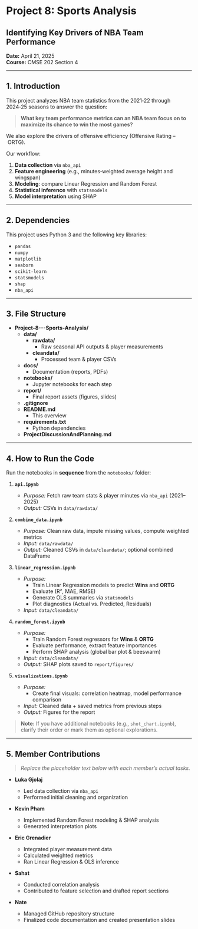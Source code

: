 # Project 8: Sports Analysis  
## Identifying Key Drivers of NBA Team Performance

**Date:** April 21, 2025  
**Course:** CMSE 202 Section 4  

---

## 1. Introduction

This project analyzes NBA team statistics from the 2021‑22 through 2024‑25 seasons to answer the question:  
> **What key team performance metrics can an NBA team focus on to maximize its chance to win the most games?**  

We also explore the drivers of offensive efficiency (Offensive Rating – ORTG).

Our workflow:
1. **Data collection** via `nba_api`  
2. **Feature engineering** (e.g., minutes‑weighted average height and wingspan)  
3. **Modeling**: compare Linear Regression and Random Forest  
4. **Statistical inference** with `statsmodels`  
5. **Model interpretation** using SHAP  

---

## 2. Dependencies

This project uses Python 3 and the following key libraries:  
- `pandas`  
- `numpy`  
- `matplotlib`  
- `seaborn`  
- `scikit-learn`  
- `statsmodels`  
- `shap`  
- `nba_api`  

---

## 3. File Structure

- **Project-8---Sports-Analysis/**  
  - **data/**  
    - **rawdata/**  
      - Raw seasonal API outputs & player measurements  
    - **cleandata/**  
      - Processed team & player CSVs  
  - **docs/**  
    - Documentation (reports, PDFs)  
  - **notebooks/**  
    - Jupyter notebooks for each step  
  - **report/**  
    - Final report assets (figures, slides)  
  - **.gitignore**  
  - **README.md**  
    - This overview  
  - **requirements.txt**  
    - Python dependencies  
  - **ProjectDiscussionAndPlanning.md**  

---

## 4. How to Run the Code

Run the notebooks in **sequence** from the `notebooks/` folder:

1. **`api.ipynb`**  
   - _Purpose:_ Fetch raw team stats & player minutes via `nba_api` (2021–2025)  
   - _Output:_ CSVs in `data/rawdata/`

2. **`combine_data.ipynb`**  
   - _Purpose:_ Clean raw data, impute missing values, compute weighted metrics  
   - _Input:_ `data/rawdata/`  
   - _Output:_ Cleaned CSVs in `data/cleandata/`; optional combined DataFrame

3. **`linear_regression.ipynb`**  
   - _Purpose:_  
     - Train Linear Regression models to predict **Wins** and **ORTG**  
     - Evaluate (R², MAE, RMSE)  
     - Generate OLS summaries via `statsmodels`  
     - Plot diagnostics (Actual vs. Predicted, Residuals)  
   - _Input:_ `data/cleandata/`

4. **`random_forest.ipynb`**  
   - _Purpose:_  
     - Train Random Forest regressors for **Wins** & **ORTG**  
     - Evaluate performance, extract feature importances  
     - Perform SHAP analysis (global bar plot & beeswarm)  
   - _Input:_ `data/cleandata/`  
   - _Output:_ SHAP plots saved to `report/figures/`

5. **`visualizations.ipynb`** 
   - _Purpose:_  
     - Create final visuals: correlation heatmap, model performance comparison  
   - _Input:_ Cleaned data + saved metrics from previous steps  
   - _Output:_ Figures for the report

> **Note:** If you have additional notebooks (e.g., `shot_chart.ipynb`), clarify their order or mark them as optional explorations.

---

## 5. Member Contributions

> _Replace the placeholder text below with each member’s actual tasks._

- **Luka Gjolaj**  
  - Led data collection via `nba_api`  
  - Performed initial cleaning and organization

- **Kevin Pham**  
  - Implemented Random Forest modeling & SHAP analysis  
  - Generated interpretation plots

- **Eric Grenadier**  
  - Integrated player measurement data  
  - Calculated weighted metrics  
  - Ran Linear Regression & OLS inference

- **Sahat**  
  - Conducted correlation analysis  
  - Contributed to feature selection and drafted report sections

- **Nate**  
  - Managed GitHub repository structure  
  - Finalized code documentation and created presentation slides
